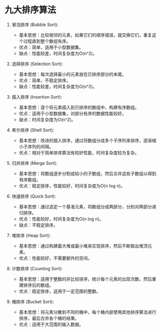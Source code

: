 # 九大排序算法

1. 冒泡排序 (Bubble Sort):
   
   - 基本思想：比较相邻的元素，如果它们的顺序错误，就交换它们，重复这个过程直到整个数组有序。
   - 优点：简单，适用于小型数据集。
   - 缺点：性能较差，时间复杂度为O(n^2)。

2. 选择排序 (Selection Sort):
   
   - 基本思想：每次选择最小的元素放在已排序部分的末尾。
   - 优点：简单，不稳定排序。
   - 缺点：性能较差，时间复杂度为O(n^2)。

3. 插入排序 (Insertion Sort):
   
   - 基本思想：逐个将元素插入到已排序的数组中，构建有序数组。
   - 优点：适用于小型数据集，对部分有序的数据性能较好。
   - 缺点：时间复杂度为O(n^2)。

4. 希尔排序 (Shell Sort):
   
   - 基本思想：改进的插入排序，通过将数组分成多个子序列来排序，逐渐缩小子序列的间隔。
   - 优点：相对于简单排序算法有较好性能，时间复杂度较为复杂。

5. 归并排序 (Merge Sort):
   
   - 基本思想：将数组逐步分割成较小的子数组，然后合并这些子数组以得到有序数组。
   - 优点：稳定排序，性能较好，时间复杂度为O(n log n)。

6. 快速排序 (Quick Sort):
   
   - 基本思想：通过选定一个基准元素，将数组分成两部分，分别对两部分递归排序。
   - 优点：性能较好，时间复杂度为O(n log n)。
   - 缺点：不稳定排序。

7. 堆排序 (Heap Sort):
   
   - 基本思想：通过构建最大堆或最小堆来实现排序，然后不断取出堆顶元素。
   - 优点：性能较好，不需要额外的空间。

8. 计数排序 (Counting Sort):
   
   - 基本思想：适用于整数的非比较排序，统计每个元素的出现次数，然后重建排序后的数组。
   - 优点：稳定排序，适用于一定范围的整数。

9. 桶排序 (Bucket Sort):
   
   - 基本思想：将元素分散到不同的桶中，每个桶内部使用其他排序算法进行排序，最后合并各个桶的结果。
   - 优点：适用于大范围的输入数据。
